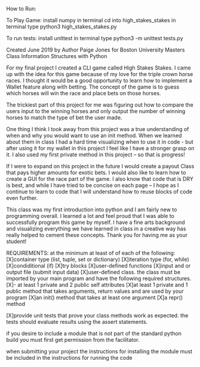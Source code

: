 How to Run:

To Play Game:
install numpy
in terminal cd into high_stakes_stakes
in terminal type python3 high_stakes_stakes.py

To run tests:
install unittest
in terminal type python3 -m unittest tests.py


Created June 2019 by Author Paige Jones
for Boston University Masters Class Information Structures with Python

For my final project I created a CLI game called High Stakes Stakes.
I came up with the idea for this game because of my love for the triple crown horse races. I thought it would be a good opportunity to learn how to implement a Wallet feature along with betting. The concept of the game is to guess which horses will win the race and place bets on those horses.

The trickiest part of this project for me was figuring out how to compare the users input to the winning horses and only output the number of winning horses to match the type of bet the user made.

One thing I think I took away from this project was a true understanding of when and why you would want to use an init method. When we learned about them in class I had a hard time visualizing when to use it in code - but after using it for my wallet in this project I feel like I have a stronger grasp on it. I also used my first private method in this project – so that is progress!

If I were to expand on this project in the future I would create a payout Class that pays higher amounts for exotic bets. I would also like to learn how to create a GUI for the race part of the game. I also know that code that is DRY is best, and while I have tried to be concise on each page – I hope as I continue to learn to code that I will understand how to reuse blocks of code even further.

This class was my first introduction into python and I am fairly new to programming overall. I learned a lot and feel proud that I was able to successfully program this game by myself. I have a fine arts background and visualizing everything we have learned in class in a creative way has really helped to cement these concepts. Thank you for having me as your student!

REQUIREMENTS:
at the minimum at least of of each of the following:
[X]container type (list, tuple, set or dictionary)
[X]iteration type (for, while)
[X]condiditional (if)
[X]try blocks
[X]user-defined functions
[X]input and or output file (submit input data)
[X]user-defined class. the class must be imported by your main program and have the following required structures.
[X]- at least 1 private and 2 public self attributes
[X]at least 1 private and 1 public method that takes arguments, return values and are used by your program
[X]an init() method that takes at least one argument
[X]a repr() method

[X]provide unit tests that prove your class methods work as expected. the tests should evaluate results using
the assert statements.

if you desire to include a module that is not part of the standard python build you must first
get permission from the facilitator.

when submitting your project the instructions for installing the module must be included
in the instructions for running the code
